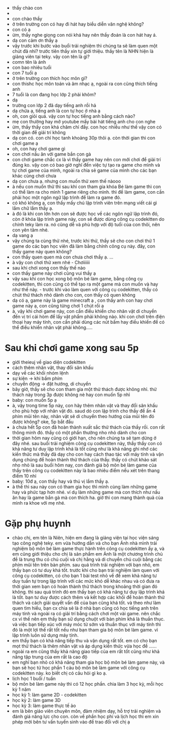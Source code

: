 - thầy chào con
- 
- con chào thầy
- ở trên trường con có hay đi hát hay biểu diễn văn nghệ không? 
- con có ạ
- ừm, thầy nghe giọng con nói khá hay nên thầy đoán là con hát hay á.
- dạ con cảm ơn thầy ạ
- vậy trước khi bước vào buổi trải nghiệm thì chúng ta sẽ làm quen một chút đã nhỉ? trước tiên thầy xin tự giới thiệu. thầy tên là NHN hiện là giảng viên tại teky. vậy con tên là gì?
-  comn tên là ánh
- con bao nhiêu tuổi
- con 7 tuổi ạ
- ở trên trường con thích học môn gì?
- con thishc học môn toán và âm nhạc ạ, ngoài ra con cũng thích tiếng anh
- 7 tuổi là con đang học lớp 2 phải khôm? 
- dạ 
- trường con lớp 2 đã dạy tiếng anh rồi hả
- dạ chứa ạ, tiếng anh là con tự học ở nhà ạ
- oh, con giỏi quá. vậy con tự học tiếng anh bằng cách nào?
- mẹ con thường hay mở youtube mấy bài hát tiếng anh cho con nghe
- ừm, thầy thấy con khá chăm chỉ đấy. con học nhiều như thế vậy con có thời gian để giải trí không
- dạ con có. con chỉ học tanh khoảng 30p thôi ạ. còn thời gian thì con chơi game ạ
- oh, con hay chơi game gì
- con chơi nấu ăn với game bắn con gà
- con chơi game chắc cx là vì thấy game hay nên con mới chơi để giải trí đúng ko. vậy con có bao giờ nghĩ đến việc tự tạo ra game cho mình và tự chơi game của mình, ngoài ra chia sẻ game của mình cho các bạn khác cùng chơi chưa
- dạ con chưa ạ. nhưng con muốn thử xem thế nàooo
- à nếu con muốn thử thì sau khi con tham gia khóa Bé làm game thì con có thể làm ra cho mình 1 game riêng cho mình. thì để làm game, con cần phải học một ngôn ngữ lập trình để làm ra game đó. 
- có khó không ạ, con thấy mấy chú lập trình viên trên mạng viết cái gì lắm chữ lắm thầy ạ.
- à đó là khi con lớn hơn con sẽ được học về các ngôn ngữ lập trình đó, còn ở khóa lập trình game này, con sẽ được dùng công cụ codekitten do chính teky làm ra. nó cũng dễ và phù hợp với độ tuổi của con thôi, nên con yên tâm nhé.
- dạ vang ạ
- vậy chúng ta cùng thử nhé, trước khi thử, thầy sẽ cho con chơi thử 1 game do các bạn học viên đã làm bằng chính công cụ này. đây, con thấy game này quen không?
- con thấy quen quen mà con chưa chơi thầy ạ. ... 
- à vậy con chơi thử xem nhé
		- Chơiiiiii
- sau khi chơi xong con thấy thế nào
- con thấy game này chơi cũng vui thầy ạ
- vậy sau khi con học xong bộ môn bé làm game, bằng công cụ codekitten, thì con cũng có thể tạo ra một game mà con muốn và hay như thế này. - trước khi vào làm quen với công cụ codekitten, thầy có chút thử thách nhỏ dành cho con, con thấy có quen không
- dạ có ạ, game này là game minecraft ạ , con thấy anh con hay chơi game này ạ, con cũng từng chơi 1 chút rồi ạ
- à, vậy khi chơi game này, con cần điều khiển cho nhân vật di chuyển đến vị trí cái hòm để lấy vật phẩm phải không nào. khi con chơi trên điện thoại hay máy tính, con cần phải dùng các nút bấm hay điều khiển để có thể điều khiển nhân vật phải không.....
# Sau khi chơi game xong sau 5p
- giới theieuj về giao diện codekitten
- cách thêm nhân vật, thay đổi sân khấu
- dạy về các khối nhóm lệnh
- sự kiện -> khi bấm phím
- chuyển động -> đặt hướng, di chuyển
- bây giờ, thầy sẽ cho con tham gia một thử thách được không nhỉ. thử thách này trong 3p được không nè hay con muốn 5p nhỉ
- baby: con muốn 5p ạ
- à, vậy trong time 5p này, con hãy thêm nhân vật và thay đổi sân khấu cho phù hợp với nhân vật đó. saud dó con lập trình cho thầy để ấn 4 phím mũi tên này, nhân vật sẽ di chuyển theo hướng của mũi tên đó được không? oke, 5p bắt đầu
- à chưa hết 5p con đã hoàn thành xuất sắc thử thách của thầy rồi. con rất thông minh đó. thầy có một phần thưởng nho nhỏ dành cho con
- thời gian hôm nay cũng có giới hạn, cho nên chúng ta sẽ tạm dừng ở đây nhé. sau buổi trải nghiệm công cụ codekitten này, thầy thầy con có khả năng tư duy lập trình khá là tốt cũng như là khả năng ghi nhớ các kiến thức mà thầy đã dạy cho con hay cách thao tác với máy tính và vận dụng chúng để hoàn thành thử thách của thầy. thầy có chút khảo sát nho nhỏ là sau buổi hôm nay, con đánh giá bộ môn bé làm game của thầy trên công cụ codekitten này là bao nhiêu điểm nếu xét trên thang điểm 10 nhỉ
- baby: 10đ ạ, con thấy hay và thú vị lắm thầy ạ.
- à thế thì sau này con có tham gia học thì mình cùng làm những game hay và phức tạp hơn nhé. ví dụ làm những game mà con thích như nấu ăn hay là game bắn gà mà con thích ha. giờ thì con mang thành quả của mình ra khoe với mẹ nhé.
# Gặp phụ huynh
- chào chị, em tên là Niên, hiện em đang là giảng viện tại học viện sáng tạo công nghệ teky. em vừa hướng dẫn và cho bạn Ánh nhà mình trải nghiệm bộ môn bé làm game thực hành trên công cụ codekitten ấy ạ, và em cũng giới thiệu cho chị là sản phẩm em Ánh là một chương trình chủ đề là trung thu có chú cuội và chị hằng và di chuyển chú cuội bằng các phím mũi tên trên bàn phím. sau quá trình trải nghiệm với bạn nhỏ, em thấy bạn có tư duy khá tốt. trước khi cho bạn trải nghiệm làm quen với công cụ codekitten, có cho bạn 1 bài test nhỏ về để xem khả năng tư duy tuần tự trong lập trình với các mức khó dễ khác nhau và có đưa ra thời gian xem bạn có hoàn thành thử thách trong khoảng thời gian đó không. thì sau quá trình đó em thấy bạn có khả năng tư duy lập trình khá là tốt. bạn tư duy được cách thêm và kết hợp các khối để hoàn thành thử thách và cách giải quyết vấn đề của bạn cũng khá tốt. và theo như làm quen tìm hiểu, bạn cx chia sẻ là ở nhà bạn cũng có học tiếng anh trên máy tính và ngoài ra có giải trí bằng cách chơi một vài game. nên chắc cx vì thế nên em thấy bạn sử dụng chuột với bàn phím khá là thuần thục. và việc bạn tiếp xúc với máy móc từ sớm và thuần thục với máy tính thì đó là một lợi thế rất tốt nếu như bạn tham gia bộ môn bé làm game. vì lập trình luôn sử dụng máy tính.
- em thấy bạn có khả năng tiếp thu và vận dụng rất tốt. em có cho bạn mọt thử thách là thêm nhân vật và áp dụng kiến thức vừa học để ......
- ngoài ra em cũng thấy khả năng giao tiếp của em rất tốt cũng như khả năng tập trung của em rất là cao độ
- em nghĩ bạn nhỏ có khả năng tham gia học bộ môn bé làm game này, và bạn sẽ học từ học phần 1 cảu bộ môn bé làm game với công cụ codekitten này. ko biết chị có câu hỏi gì ko ạ.
-  lịch học 1 buổi / tuần 
- bộ môn bé làm game này thì có 12 học phần. chia làm 3 học kỳ, mỗi học kỳ 1 năm
- học kỳ 1: làm game 2D - codekitten
- học kỳ 2: làm game 3D
- học kỳ 3: làm game thực tế ảo
- em là bên giáo viên chuyên môn, đảm nhiệm dạy, hỗ trợ trải nghiệm và đánh giá năng lực cho con. còn  về phần học phí và lịch học thì em xin phép mời bên tư vấn tuyển sinh vào để trao đổi với chị ạ